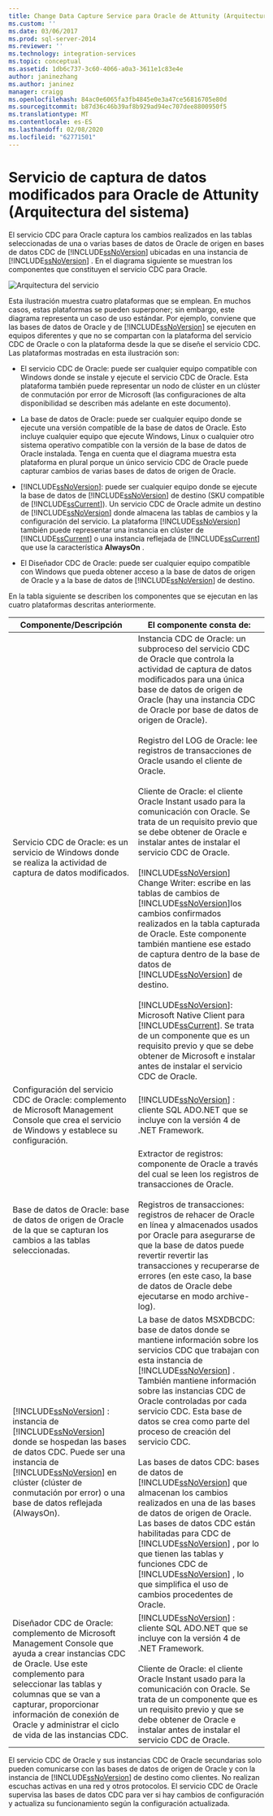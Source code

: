```yaml
---
title: Change Data Capture Service para Oracle de Attunity (Arquitectura del sistema) | Microsoft Docs
ms.custom: ''
ms.date: 03/06/2017
ms.prod: sql-server-2014
ms.reviewer: ''
ms.technology: integration-services
ms.topic: conceptual
ms.assetid: 1db6c737-3c60-4066-a0a3-3611e1c83e4e
author: janinezhang
ms.author: janinez
manager: craigg
ms.openlocfilehash: 84ac0e6065fa3fb4845e0e3a47ce56816705e80d
ms.sourcegitcommit: b87d36c46b39af8b929ad94ec707dee8800950f5
ms.translationtype: MT
ms.contentlocale: es-ES
ms.lasthandoff: 02/08/2020
ms.locfileid: "62771501"
---
```

# <a name="change-data-capture-service-for-oracle-by-attunity-system-architecture"></a>Servicio de captura de datos modificados para Oracle de Attunity (Arquitectura del sistema)
  El servicio CDC para Oracle captura los cambios realizados en las tablas seleccionadas de una o varias bases de datos de Oracle de origen en bases de datos CDC de [!INCLUDE[ssNoVersion](../../../includes/ssnoversion-md.md)] ubicadas en una instancia de [!INCLUDE[ssNoVersion](../../../includes/ssnoversion-md.md)] . En el diagrama siguiente se muestran los componentes que constituyen el servicio CDC para Oracle.  
  
 ![Arquitectura del servicio](../media/service-architecture.gif "Arquitectura del servicio")  
  
 Esta ilustración muestra cuatro plataformas que se emplean. En muchos casos, estas plataformas se pueden superponer; sin embargo, este diagrama representa un caso de uso estándar. Por ejemplo, conviene que las bases de datos de Oracle y de [!INCLUDE[ssNoVersion](../../../includes/ssnoversion-md.md)] se ejecuten en equipos diferentes y que no se compartan con la plataforma del servicio CDC de Oracle o con la plataforma desde la que se diseñe el servicio CDC. Las plataformas mostradas en esta ilustración son:  
  
-   El servicio CDC de Oracle: puede ser cualquier equipo compatible con Windows donde se instale y ejecute el servicio CDC de Oracle. Esta plataforma también puede representar un nodo de clúster en un clúster de conmutación por error de Microsoft (las configuraciones de alta disponibilidad se describen más adelante en este documento).  
  
-   La base de datos de Oracle: puede ser cualquier equipo donde se ejecute una versión compatible de la base de datos de Oracle. Esto incluye cualquier equipo que ejecute Windows, Linux o cualquier otro sistema operativo compatible con la versión de la base de datos de Oracle instalada. Tenga en cuenta que el diagrama muestra esta plataforma en plural porque un único servicio CDC de Oracle puede capturar cambios de varias bases de datos de origen de Oracle.  
  
-   [!INCLUDE[ssNoVersion](../../../includes/ssnoversion-md.md)]: puede ser cualquier equipo donde se ejecute la base de datos de [!INCLUDE[ssNoVersion](../../../includes/ssnoversion-md.md)] de destino (SKU compatible de [!INCLUDE[ssCurrent](../../../includes/sscurrent-md.md)]). Un servicio CDC de Oracle admite un destino de [!INCLUDE[ssNoVersion](../../../includes/ssnoversion-md.md)] donde almacena las tablas de cambios y la configuración del servicio. La plataforma [!INCLUDE[ssNoVersion](../../../includes/ssnoversion-md.md)] también puede representar una instancia en clúster de [!INCLUDE[ssCurrent](../../../includes/sscurrent-md.md)] o una instancia reflejada de [!INCLUDE[ssCurrent](../../../includes/sscurrent-md.md)] que use la característica **AlwaysOn** .  
  
-   El Diseñador CDC de Oracle: puede ser cualquier equipo compatible con Windows que pueda obtener acceso a la base de datos de origen de Oracle y a la base de datos de [!INCLUDE[ssNoVersion](../../../includes/ssnoversion-md.md)] de destino.  
  
 En la tabla siguiente se describen los componentes que se ejecutan en las cuatro plataformas descritas anteriormente.  
  
|Componente/Descripción|El componente consta de:|  
|----------------------------|----------------------------|  
|Servicio CDC de Oracle: es un servicio de Windows donde se realiza la actividad de captura de datos modificados.|Instancia CDC de Oracle: un subproceso del servicio CDC de Oracle que controla la actividad de captura de datos modificados para una única base de datos de origen de Oracle (hay una instancia CDC de Oracle por base de datos de origen de Oracle).<br /><br /> Registro del LOG de Oracle: lee registros de transacciones de Oracle usando el cliente de Oracle.<br /><br /> Cliente de Oracle: el cliente Oracle Instant usado para la comunicación con Oracle. Se trata de un requisito previo que se debe obtener de Oracle e instalar antes de instalar el servicio CDC de Oracle.<br /><br /> [!INCLUDE[ssNoVersion](../../../includes/ssnoversion-md.md)] Change Writer: escribe en las tablas de cambios de [!INCLUDE[ssNoVersion](../../../includes/ssnoversion-md.md)]los cambios confirmados realizados en la tabla capturada de Oracle. Este componente también mantiene ese estado de captura dentro de la base de datos de [!INCLUDE[ssNoVersion](../../../includes/ssnoversion-md.md)] de destino.<br /><br /> [!INCLUDE[ssNoVersion](../../../includes/ssnoversion-md.md)]: Microsoft Native Client para [!INCLUDE[ssCurrent](../../../includes/sscurrent-md.md)]. Se trata de un componente que es un requisito previo y que se debe obtener de Microsoft e instalar antes de instalar el servicio CDC de Oracle.|  
|Configuración del servicio CDC de Oracle: complemento de Microsoft Management Console que crea el servicio de Windows y establece su configuración.|[!INCLUDE[ssNoVersion](../../../includes/ssnoversion-md.md)] : cliente SQL ADO.NET que se incluye con la versión 4 de .NET Framework.|  
|Base de datos de Oracle: base de datos de origen de Oracle de la que se capturan los cambios a las tablas seleccionadas.|Extractor de registros: componente de Oracle a través del cual se leen los registros de transacciones de Oracle.<br /><br /> Registros de transacciones: registros de rehacer de Oracle en línea y almacenados usados por Oracle para asegurarse de que la base de datos puede revertir revertir las transacciones y recuperarse de errores (en este caso, la base de datos de Oracle debe ejecutarse en modo archive-log).|  
|[!INCLUDE[ssNoVersion](../../../includes/ssnoversion-md.md)] : instancia de [!INCLUDE[ssNoVersion](../../../includes/ssnoversion-md.md)] donde se hospedan las bases de datos CDC. Puede ser una instancia de [!INCLUDE[ssNoVersion](../../../includes/ssnoversion-md.md)] en clúster (clúster de conmutación por error) o una base de datos reflejada (AlwaysOn).|La base de datos MSXDBCDC: base de datos donde se mantiene información sobre los servicios CDC que trabajan con esta instancia de [!INCLUDE[ssNoVersion](../../../includes/ssnoversion-md.md)] . También mantiene información sobre las instancias CDC de Oracle controladas por cada servicio CDC. Esta base de datos se crea como parte del proceso de creación del servicio CDC.<br /><br /> Las bases de datos CDC: bases de datos de [!INCLUDE[ssNoVersion](../../../includes/ssnoversion-md.md)] que almacenan los cambios realizados en una de las bases de datos de origen de Oracle. Las bases de datos CDC están habilitadas para CDC de [!INCLUDE[ssNoVersion](../../../includes/ssnoversion-md.md)] , por lo que tienen las tablas y funciones CDC de [!INCLUDE[ssNoVersion](../../../includes/ssnoversion-md.md)] , lo que simplifica el uso de cambios procedentes de Oracle.|  
|Diseñador CDC de Oracle: complemento de Microsoft Management Console que ayuda a crear instancias CDC de Oracle. Use este complemento para seleccionar las tablas y columnas que se van a capturar, proporcionar información de conexión de Oracle y administrar el ciclo de vida de las instancias CDC.|[!INCLUDE[ssNoVersion](../../../includes/ssnoversion-md.md)] : cliente SQL ADO.NET que se incluye con la versión 4 de .NET Framework.<br /><br /> Cliente de Oracle: el cliente Oracle Instant usado para la comunicación con Oracle. Se trata de un componente que es un requisito previo y que se debe obtener de Oracle e instalar antes de instalar el servicio CDC de Oracle.|  
  
 El servicio CDC de Oracle y sus instancias CDC de Oracle secundarias solo pueden comunicarse con las bases de datos de origen de Oracle y con la instancia de [!INCLUDE[ssNoVersion](../../../includes/ssnoversion-md.md)] de destino como clientes. No realizan escuchas activas en una red y otros protocolos. El servicio CDC de Oracle supervisa las bases de datos CDC para ver si hay cambios de configuración y actualiza su funcionamiento según la configuración actualizada.  
  
  
